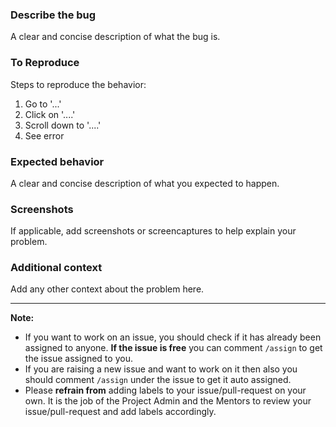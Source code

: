 ### **Describe the bug**
A clear and concise description of what the bug is.

### **To Reproduce**
Steps to reproduce the behavior:
1. Go to '...'
2. Click on '....'
3. Scroll down to '....'
4. See error

### **Expected behavior**
A clear and concise description of what you expected to happen.

### **Screenshots**
If applicable, add screenshots or screencaptures to help explain your problem.

### **Additional context**
Add any other context about the problem here.

<hr/>

<!--- Do not remove or change this in the issue description. Only update the details above this. --->
**Note:**
* If you want to work on an issue, you should check if it has already been assigned to anyone. **If the issue is free** you can comment `/assign` to get the issue assigned to you.
* If you are raising a new issue and want to work on it then also you should comment `/assign` under the issue to get it auto assigned.
* Please **refrain from** adding labels to your issue/pull-request on your own. It is the job of the Project Admin and the Mentors to review your issue/pull-request and add labels accordingly.

